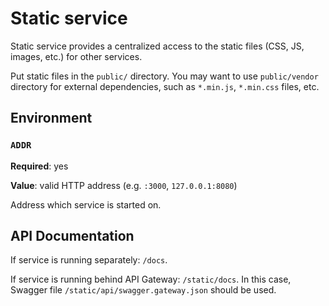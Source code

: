 # Static service

Static service provides a centralized access to the static files (CSS, JS,
images, etc.) for other services.

Put static files in the `public/` directory. You may want to use
`public/vendor` directory for external dependencies, such as `*.min.js`,
`*.min.css` files, etc.

## Environment

### `ADDR`

**Required**: yes

**Value**: valid HTTP address 
(e.g. `:3000`, `127.0.0.1:8080`)

Address which service is started on.

## API Documentation

If service is running separately: `/docs`.

If service is running behind API Gateway: `/static/docs`. In this case, Swagger
file `/static/api/swagger.gateway.json` should be used.
